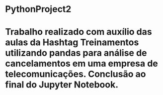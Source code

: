 # PythonProject2
# Trabalho realizado com auxílio das aulas da Hashtag Treinamentos utilizando pandas para análise de cancelamentos em uma empresa de telecomunicações. Conclusão ao final do Jupyter Notebook.
